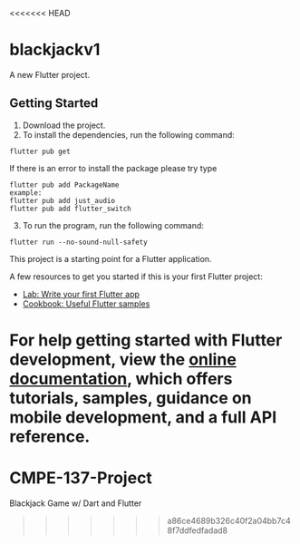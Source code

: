 <<<<<<< HEAD
# blackjackv1

A new Flutter project.

## Getting Started
1. Download the project.
2. To install the dependencies, run the following command:
```
flutter pub get
```
If there is an error to install the package please try type
```
flutter pub add PackageName
example:
flutter pub add just_audio
flutter pub add flutter_switch
```
3. To run the program, run the following command:
```
flutter run --no-sound-null-safety
```

This project is a starting point for a Flutter application.

A few resources to get you started if this is your first Flutter project:

- [Lab: Write your first Flutter app](https://docs.flutter.dev/get-started/codelab)
- [Cookbook: Useful Flutter samples](https://docs.flutter.dev/cookbook)

For help getting started with Flutter development, view the
[online documentation](https://docs.flutter.dev/), which offers tutorials,
samples, guidance on mobile development, and a full API reference.
=======
# CMPE-137-Project
Blackjack Game w/ Dart and Flutter
>>>>>>> a86ce4689b326c40f2a04bb7c48f7ddfedfadad8
